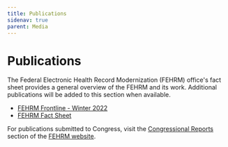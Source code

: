 ```yaml
---
title: Publications
sidenav: true
parent: Media
---
```

# Publications

The Federal Electronic Health Record Modernization (FEHRM) office's fact sheet provides a general overview of the FEHRM and its work. Additional publications will be added to this section when available. 

* [FEHRM Frontline - Winter 2022](/images/fehrmfrontline_winter-2022_508_final.pdf)
* [FEHRM Fact Sheet](/images/fehrm-fact-sheet.pdf)

For publications submitted to Congress, visit the [Congressional Reports](/congressional-reports) section of the [FEHRM website](/).